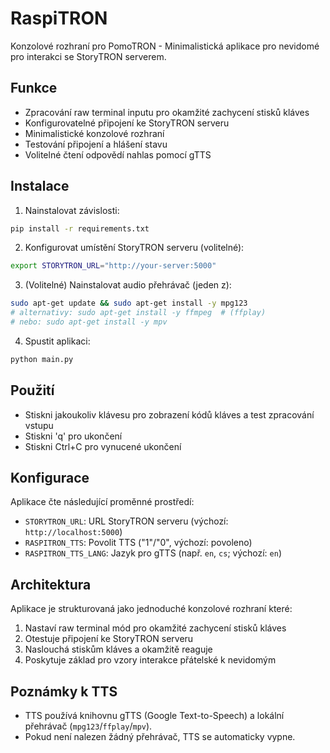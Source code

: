 # RaspiTRON

Konzolové rozhraní pro PomoTRON - Minimalistická aplikace pro nevidomé pro interakci se StoryTRON serverem.

## Funkce

- Zpracování raw terminal inputu pro okamžité zachycení stisků kláves
- Konfigurovatelné připojení ke StoryTRON serveru
- Minimalistické konzolové rozhraní
- Testování připojení a hlášení stavu
- Volitelné čtení odpovědí nahlas pomocí gTTS

## Instalace

1. Nainstalovat závislosti:
```bash
pip install -r requirements.txt
```

2. Konfigurovat umístění StoryTRON serveru (volitelné):
```bash
export STORYTRON_URL="http://your-server:5000"
```

3. (Volitelné) Nainstalovat audio přehrávač (jeden z):
```bash
sudo apt-get update && sudo apt-get install -y mpg123
# alternativy: sudo apt-get install -y ffmpeg  # (ffplay)
# nebo: sudo apt-get install -y mpv
```

4. Spustit aplikaci:
```bash
python main.py
```

## Použití

- Stiskni jakoukoliv klávesu pro zobrazení kódů kláves a test zpracování vstupu
- Stiskni 'q' pro ukončení
- Stiskni Ctrl+C pro vynucené ukončení

## Konfigurace

Aplikace čte následující proměnné prostředí:

- `STORYTRON_URL`: URL StoryTRON serveru (výchozí: `http://localhost:5000`)
- `RASPITRON_TTS`: Povolit TTS ("1"/"0", výchozí: povoleno)
- `RASPITRON_TTS_LANG`: Jazyk pro gTTS (např. `en`, `cs`; výchozí: `en`)

## Architektura

Aplikace je strukturovaná jako jednoduché konzolové rozhraní které:

1. Nastaví raw terminal mód pro okamžité zachycení stisků kláves
2. Otestuje připojení ke StoryTRON serveru
3. Naslouchá stiskům kláves a okamžitě reaguje
4. Poskytuje základ pro vzory interakce přátelské k nevidomým

## Poznámky k TTS

- TTS používá knihovnu gTTS (Google Text-to-Speech) a lokální přehrávač (`mpg123`/`ffplay`/`mpv`).
- Pokud není nalezen žádný přehrávač, TTS se automaticky vypne.
